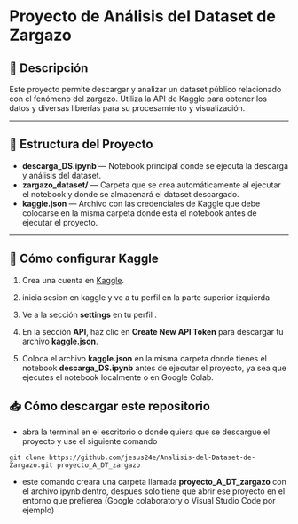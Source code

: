 # Proyecto de Análisis del Dataset de Zargazo

## 📄 Descripción

Este proyecto permite descargar y analizar un dataset público relacionado con el fenómeno del zargazo. Utiliza la API de Kaggle para obtener los datos y diversas librerías para su procesamiento y visualización.

---

## 📁 Estructura del Proyecto

- **descarga_DS.ipynb** — Notebook principal donde se ejecuta la descarga y análisis del dataset.  
- **zargazo_dataset/** — Carpeta que se crea automáticamente al ejecutar el notebook y donde se almacenará el dataset descargado.  
- **kaggle.json** — Archivo con las credenciales de Kaggle que debe colocarse en la misma carpeta donde está el notebook antes de ejecutar el proyecto.

---

## 🔑 Cómo configurar Kaggle

1. Crea una cuenta en [Kaggle](https://www.kaggle.com/).

2. inicia sesion en kaggle y ve a tu perfil en la parte superior izquierda

3. Ve a la sección **settings** en tu perfil .  

4. En la sección **API**, haz clic en **Create New API Token** para descargar tu archivo **kaggle.json**.  

5. Coloca el archivo **kaggle.json** en la misma carpeta donde tienes el notebook **descarga_DS.ipynb** antes de ejecutar el proyecto, ya sea que ejecutes el notebook localmente o en Google Colab.

## 📥 Cómo descargar este repositorio

- abra la terminal en el escritorio o donde quiera que se descargue el proyecto y use el siguiente comando

```
git clone https://github.com/jesus24e/Analisis-del-Dataset-de-Zargazo.git proyecto_A_DT_zargazo
```
- este comando creara una carpeta llamada **proyecto_A_DT_zargazo** con el archivo ipynb dentro, despues solo tiene que abrir ese proyecto en el entorno que prefierea (Google colaboratory o Visual Studio Code por ejemplo)